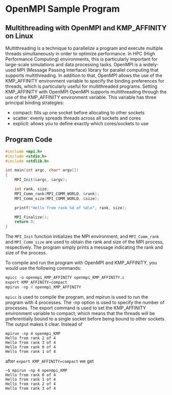# OpenMPI Sample Program
## Multithreading with OpenMPI and KMP_AFFINITY on Linux

Multithreading is a technique to parallelize a program and execute multiple threads simultaneously in order to optimize performance. In HPC (High Performance Computing) environments, this is particularly important for large-scale simulations and data processing tasks. OpenMPI is a widely-used MPI (Message Passing Interface) library for parallel computing that supports multithreading. In addition to that, OpenMPI allows the use of the KMP_AFFINITY environment variable to specify the binding preferences for threads, which is particularly useful for multithreaded programs.
Setting KMP_AFFINITY with OpenMPI
OpenMPI supports multithreading through the use of the KMP_AFFINITY environment variable. This variable has three principal binding strategies:

- compact: fills up one socket before allocating to other sockets
- scatter: evenly spreads threads across all sockets and cores
- explicit: allows you to define exactly which cores/sockets to use

## Program Code
``` c
#include <mpi.h>
#include <stdio.h>
#include <stdlib.h>

int main(int argc, char* argv[])
{
    MPI_Init(&argc, &argv);

    int rank, size;
    MPI_Comm_rank(MPI_COMM_WORLD, &rank);
    MPI_Comm_size(MPI_COMM_WORLD, &size);

    printf("Hello from rank %d of %d\n", rank, size);

    MPI_Finalize();
    return 0;
}
```
The `MPI_Init` function initializes the MPI environment, and `MPI_Comm_rank` and `MPI_Comm_size` are used to obtain the rank and size of the MPI process, respectively. The program simply prints a message indicating the rank and size of the process.

To compile and run the program with OpenMPI and KMP_AFFINITY, you would use the following commands:

``` s
mpicc -o openmpi_KMP_AFFINITY openmpi_KMP_AFFINITY.c
export KMP_AFFINITY=compact
mpirun -np 4 openmpi_KMP_AFFINITY
```
 `mpicc` is used to compile the program, and mpirun is used to run the program with 4 processes. The -np option is used to specify the number of processes. The export command is used to set the KMP_AFFINITY environment variable to compact, which means that the threads will be preferentially bound to a single socket before being bound to other sockets.
The output makes it clear. Instead of
``` console
mpirun -np 4 openmpi_KMP
Hello from rank 2 of 4
Hello from rank 3 of 4
Hello from rank 0 of 4
Hello from rank 1 of 4
```
after `export KMP_AFFINITY=compact` we get
``` console
~$ mpirun -np 4 openmpi_KMP
Hello from rank 0 of 4
Hello from rank 1 of 4
Hello from rank 2 of 4
Hello from rank 3 of 4
```

